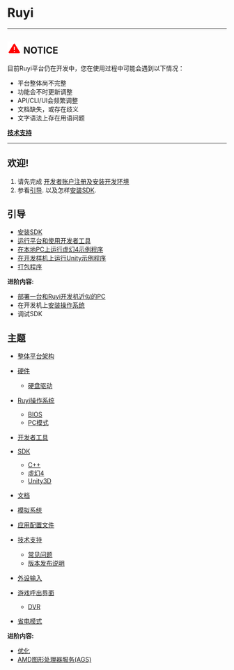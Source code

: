 # Ruyi

---
## ![](/docs/img/warning.png) NOTICE
目前Ruyi平台仍在开发中，您在使用过程中可能会遇到以下情况：

* 平台整体尚不完整
* 功能会不时更新调整
* API/CLI/UI会频繁调整
* 文档缺失，或存在歧义
* 文字语法上存在用语问题

__[技术支持](topics/support.md)__

---

## 欢迎!

1. 请先完成 [开发者账户注册及安装开发环境](topics/dev_onboarding.md)
1. 参看[引导](#tutorials). 以及怎样[安装SDK](tutorials/setup.md).

## 引导

* [安装SDK](tutorials/setup.md)
* [运行平台和使用开发者工具](tutorials/layer0_devtools.md)
* [在本地PC上运行虚幻4示例程序](tutorials/run_ue4_sample_pc.md)
* [在开发样机上运行Unity示例程序](tutorials/run_unity_sample_console.md)
* [打包程序](tutorials/how_to_pack.md)

__进阶内容:__

* [部署一台和Ruyi开发机近似的PC](topics/simulation_system.md)
* 在开发机上[安装操作系统](topics/os.md#Installation)
* 调试SDK

## 主题

* [整体平台架构](topics/layer0.md)
* [硬件](topics/hardware.md)
    * [硬盘驱动](topics/harddrive.md)
* [Ruyi操作系统](topics/os.md)
    * [BIOS](topics/bios.md)
    * [PC模式](topics/pc_mode.md)
* [开发者工具](topics/devtool.md)
* [SDK](topics/sdk.md)
    * [C++](topics/cplusplus.md)
    * [虚幻4](topics/ue4.md)
    * [Unity3D](topics/unity.md)
* [文档](topics/docs.md)
* [模拟系统](topics/simulation_system.md)
* [应用配置文件](topics/app_metadata.md)
* [技术支持](topics/support.md)
    * [常见问题](faq.md)
    * [版本发布说明](topics/release_notes.md)

* [外设输入](topics/input.md)
* [游戏呼出界面](topics/overlay.md)
    * [DVR](topics/dvr.md)
* [省电模式](topics/lpm.md)

__进阶内容:__

* [优化](topics/optimization.md)
* [AMD图形处理器服务(AGS)](topics/amd_gpu_services.md)
